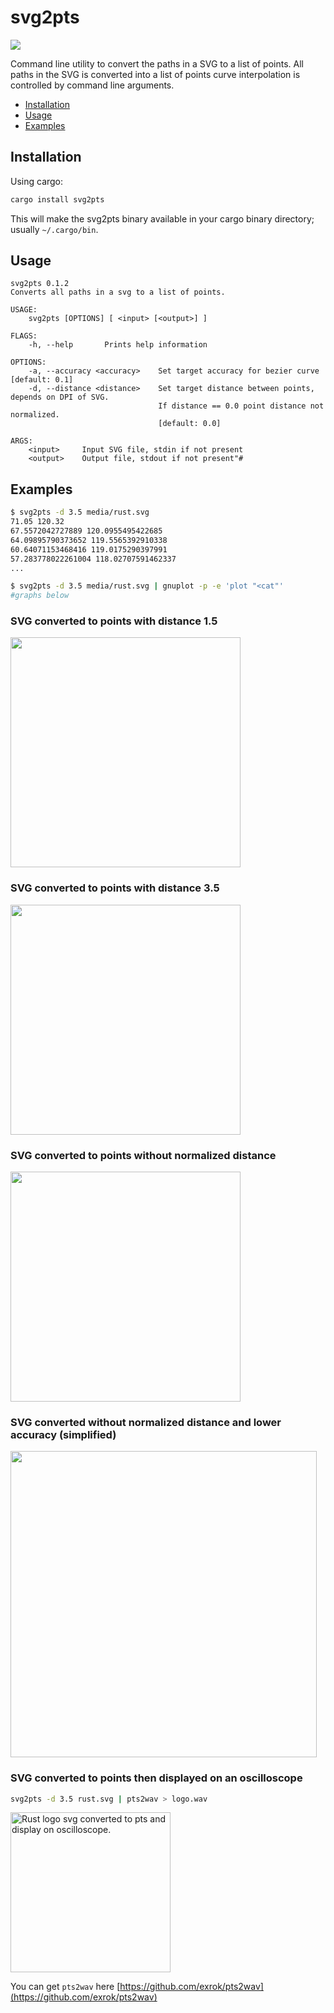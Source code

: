 # svg2pts

[![](https://meritbadge.herokuapp.com/svg2pts)](https://crates.io/crates/svg2pts)
<!-- [![](https://docs.rs/svg2pts/badge.svg)](https://docs.rs/svg2pts/) -->

Command line utility to convert the paths in a SVG to a list of points. All paths in the SVG is converted into a list of points
curve interpolation is controlled by command line arguments. 


* [Installation](#installation)
* [Usage](#usage)
* [Examples](#usage)

<a name="Installation"></a>

## Installation

Using cargo: 
```sh
cargo install svg2pts
```

This will make the svg2pts binary available in your cargo binary directory; usually `~/.cargo/bin`.

## Usage

```text
svg2pts 0.1.2
Converts all paths in a svg to a list of points.

USAGE:
    svg2pts [OPTIONS] [ <input> [<output>] ]

FLAGS:
    -h, --help       Prints help information

OPTIONS:
    -a, --accuracy <accuracy>    Set target accuracy for bezier curve [default: 0.1]
    -d, --distance <distance>    Set target distance between points, depends on DPI of SVG.
                                 If distance == 0.0 point distance not normalized.
                                 [default: 0.0]

ARGS:
    <input>     Input SVG file, stdin if not present
    <output>    Output file, stdout if not present"#
```

## Examples

<p align="center">

```sh
$ svg2pts -d 3.5 media/rust.svg
71.05 120.32
67.5572042727889 120.0955495422685
64.09895790373652 119.5565392910338
60.64071153468416 119.0175290397991
57.283778022261004 118.02707591462337
...

$ svg2pts -d 3.5 media/rust.svg | gnuplot -p -e 'plot "<cat"'
#graphs below
```

### SVG converted to points with distance 1.5

<img
width="368"
src="https://raw.githubusercontent.com/exrok/svg2pts/master/media/plot1.png"
/>

### SVG converted to points with distance 3.5

<img
width="368"
src="https://raw.githubusercontent.com/exrok/svg2pts/master/media/plot2.png"
/>

### SVG converted to points without normalized distance

<img
width="368"
src="https://raw.githubusercontent.com/exrok/svg2pts/master/media/plot3.png"
/>

### SVG converted without normalized distance and lower accuracy (simplified)

<img
width="490"
src="https://raw.githubusercontent.com/exrok/svg2pts/master/media/plot4.png"
/>

### SVG converted to points then displayed on an oscilloscope

```sh
svg2pts -d 3.5 rust.svg | pts2wav > logo.wav
```

<img
  src="https://raw.githubusercontent.com/exrok/svg2pts/master/media/rustlogo_osc.gif"
  alt="Rust logo svg converted to pts and display on oscilloscope."
  width=256
/>

You can get `pts2wav` here [https://github.com/exrok/pts2wav](https://github.com/exrok/pts2wav)
</p>

